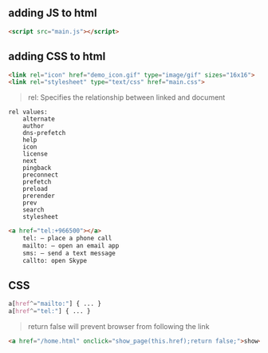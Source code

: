 ## adding **JS** to html 
```html
<script src="main.js"></script>
```

## adding **CSS** to html 
```html
<link rel="icon" href="demo_icon.gif" type="image/gif" sizes="16x16">
<link rel="stylesheet" type="text/css" href="main.css">
```

> rel: Specifies the relationship between linked and document
```text
rel values:
    alternate
    author
    dns-prefetch
    help
    icon
    license
    next
    pingback
    preconnect
    prefetch
    preload
    prerender
    prev
    search
    stylesheet
```


```html
<a href="tel:+966500"></a>
    tel: – place a phone call
    mailto: – open an email app
    sms: – send a text message
    callto: open Skype
```


## **CSS**
```css
a[href^="mailto:"] { ... }
a[href^="tel:"] { ... }
```

> return false will prevent browser from following the link
```html
<a href="/home.html" onclick="show_page(this.href);return false;">show</a>
```
